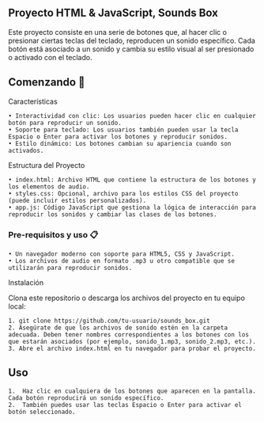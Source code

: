 ## Proyecto HTML & JavaScript, Sounds Box

Este proyecto consiste en una serie de botones que, al hacer clic o presionar ciertas teclas del teclado, reproducen un sonido específico. Cada botón está asociado a un sonido y cambia su estilo visual al ser presionado o activado con el teclado.
 
## Comenzando 🚀

Características

	• Interactividad con clic: Los usuarios pueden hacer clic en cualquier botón para reproducir un sonido.
	• Soporte para teclado: Los usuarios también pueden usar la tecla Espacio o Enter para activar los botones y reproducir sonidos.
	• Estilo dinámico: Los botones cambian su apariencia cuando son activados.
Estructura del Proyecto

	• index.html: Archivo HTML que contiene la estructura de los botones y los elementos de audio.
	• styles.css: Opcional, archivo para los estilos CSS del proyecto (puede incluir estilos personalizados).
	• app.js: Código JavaScript que gestiona la lógica de interacción para reproducir los sonidos y cambiar las clases de los botones.

### Pre-requisitos y uso 📋

	• Un navegador moderno con soporte para HTML5, CSS y JavaScript.
	• Los archivos de audio en formato .mp3 u otro compatible que se utilizarán para reproducir sonidos.

Instalación

Clona este repositorio o descarga los archivos del proyecto en tu equipo local:

	1. git clone https://github.com/tu-usuario/sounds_box.git
 	2. Asegúrate de que los archivos de sonido estén en la carpeta adecuada. Deben tener nombres correspondientes a los botones con los que estarán asociados (por ejemplo, sonido_1.mp3, sonido_2.mp3, etc.).
	3. Abre el archivo index.html en tu navegador para probar el proyecto.
## Uso

	1.	Haz clic en cualquiera de los botones que aparecen en la pantalla. Cada botón reproducirá un sonido específico.
	2.	También puedes usar las teclas Espacio o Enter para activar el botón seleccionado.



